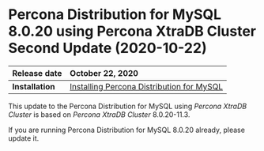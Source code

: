 # Percona Distribution for MySQL 8.0.20 using Percona XtraDB Cluster Second Update (2020-10-22)

| Release date    |   October 22, 2020 |
| :-------------- | :----------------- |
|**Installation** | [Installing Percona Distribution for MySQL](installing.md)|


This update to the Percona Distribution for MySQL using *Percona XtraDB Cluster* is based on *Percona XtraDB Cluster* 8.0.20-11.3.

If you are running Percona Distribution for MySQL 8.0.20 already, please update it.
